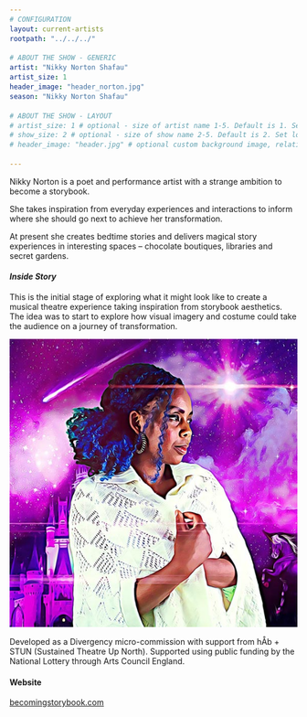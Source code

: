 ```yaml
---
# CONFIGURATION
layout: current-artists
rootpath: "../../../"

# ABOUT THE SHOW - GENERIC
artist: "Nikky Norton Shafau"
artist_size: 1
header_image: "header_norton.jpg"
season: "Nikky Norton Shafau"

# ABOUT THE SHOW - LAYOUT
# artist_size: 1 # optional - size of artist name 1-5. Default is 1. Set longer names to lower values
# show_size: 2 # optional - size of show name 2-5. Default is 2. Set longer names to lower values
# header_image: "header.jpg" # optional custom background image, relative to current page

---
```

Nikky Norton is a poet and performance artist with a strange ambition to become a storybook.     

She takes inspiration from everyday experiences and interactions to inform where she should go next to achieve her transformation.    

At present she creates bedtime stories and delivers magical story experiences in interesting spaces – chocolate boutiques, libraries and secret gardens.    

#### *Inside Story*                
This is the initial stage of exploring what it might look like to create a musical theatre experience taking inspiration from storybook aesthetics. The idea was to start to explore how visual imagery and costume could take the audience on a journey of transformation.    
 
![](nikky.jpg)       
        
Developed as a Divergency micro-commission with support from hÅb + STUN (Sustained Theatre Up North). Supported using public funding by the National Lottery through Arts Council England.       
         
#### Website          
<a href="https://www.becomingstorybook.com/" target="_blank">becomingstorybook.com</a>
